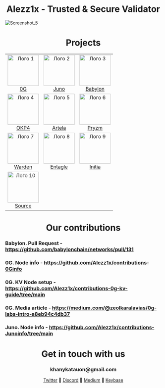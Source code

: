 <div align="center">
<h1> Alezz1x - Trusted & Secure Validator </h1>
</div>

![Screenshot_5](https://github.com/user-attachments/assets/c398a28e-98da-4d64-86fd-909333a15d72)

<h1 align="center">Projects</h1>

<table align="center">
  <tr>
    <td align="center">
      <img src="https://github.com/user-attachments/assets/5a35973d-d77b-487f-be82-37d1d8498b2f" alt="Лого 1" width="100"/><br>
      <a href="https://testnet.0g.explorers.guru/validator/0gvaloper1l9hzt9axkycr4s3p8kk83ex9xcfdcrydmwsx0y">0G</a>
    </td>
    <td align="center">
      <img src="https://github.com/user-attachments/assets/67d12240-f998-4395-afe8-d350f971ac7b" alt="Лого 2" width="100"/><br>
      <a href="https://github.com/Alezz1x/contributions-Junoinfo/tree/main">Juno</a>
    </td>
    <td align="center">
      <img src="https://github.com/user-attachments/assets/7ff8f2e4-ea8b-4c93-a3e5-458bb4079076" alt="Лого 3" width="100"/><br>
      <a href="https://testnet.babylon.explorers.guru/validator/bbnvaloper1mexe8tfutrrns6gm8uyx2n084u3ur7emprsmck">Babylon</a>
    </td>
  </tr>
  <tr>
    <td align="center">
      <img src="https://github.com/user-attachments/assets/ecc1a8e9-0020-402e-b202-233610fab8b0" alt="Лого 4" width="100"/><br>
      <a href="https://github.com/Alezz1x/contributions-OKP4info/tree/main">OKP4</a>
    </td>
    <td align="center">
      <img src="https://github.com/user-attachments/assets/e22715c9-3cb3-464d-8beb-3b5978b02446" alt="Лого 5" width="100"/><br>
      <a href="https://explorer.halonode.top/artela/staking/artvaloper1yv934uxlqv900gmhe65l5jrypwkan9jdpnyy58">Artela</a>
    </td>
    <td align="center">
      <img src="https://github.com/user-attachments/assets/f382a67b-0b12-41c7-8ea3-09584828083a" alt="Лого 6" width="100"/><br>
      <a href="https://testnet.itrocket.net/pryzm/staking/pryzmvaloper1kzlygqprdzf0a0xlrmc3tjz5vn0848utnl73mf">Pryzm</a>
    </td>
  </tr>
  <tr>
    <td align="center">
      <img src="https://github.com/user-attachments/assets/cc215d62-fcc9-475d-bd60-29ec8b6e7ab5" alt="Лого 7" width="100"/><br>
      <a href="https://warden-explorer.paranorm.pro/warden/staking/wardenvaloper1mc43euuns46qrar053a7x4egn5ak6j237aaxmc">Warden</a>
    </td>
    <td align="center">
      <img src="https://github.com/user-attachments/assets/213f3112-7562-41d0-bacb-7926e29c82ca" alt="Лого 8" width="100"/><br>
      <a href="https://explorers.l0vd.com/entangle-testnet/staking/ethmvaloper1qdpss9l27f5zuknkdevak8nzdsxfs2ugt6vcd4">Entagle</a>
    </td>
    <td align="center">
      <img src="https://github.com/user-attachments/assets/02af5da2-0301-48f3-9485-91c11eb2c228" alt="Лого 9" width="100"/><br>
      <a href="https://scan.initia.tech/initiation-1/validators/initvaloper1yuuy4d35gp02pkx8ke7lg6973cp7tq7gtsn6u6">Initia</a>
    </td>
  </tr>
    <tr>
    <td align="center">
      <img src="https://media.licdn.com/dms/image/v2/D4E0BAQFbTn8iCMt9sA/company-logo_200_200/company-logo_200_200/0/1724196851506/sourcenetwork_logo?e=2147483647&v=beta&t=qm9353ZAF6qfdwleTMeDLOM2546DT5URA6NkF-eu0yA" alt="Лого 10" width="100"/><br>
      <a href="https://medium.com/@zeolkaralavias/source-run-node-051afcca177a">Source</a>
    </td>
   </tr>
</table>

<div align="center">
<h1> Our contributions </h1>
</div>

### Babylon. Pull Request - https://github.com/babylonchain/networks/pull/131

### 0G. Node info - https://github.com/Alezz1x/contributions-0Ginfo

### 0G. KV Node setup - https://github.com/Alezz1x/contributions-0g-kv-guide/tree/main

### 0G. Media article - https://medium.com/@zeolkaralavias/0g-labs-intro-a8eb94c4db37

### Juno. Node info - https://github.com/Alezz1x/contributions-Junoinfo/tree/main

<div align="center">
<h1> Get in touch with us </h1>
  <h3>khanykatauon@gmail.com</h3>
  <a href="https://x.com/Alezzix_solta">Twitter</a> 💠 <a href="https://discord.com/users/981574877226078208">Discord</a> 💠 <a href="https://medium.com/@zeolkaralavias">Medium</a> 💠 <a href="https://keybase.io/alezzix">Keybase</a>
</div>
